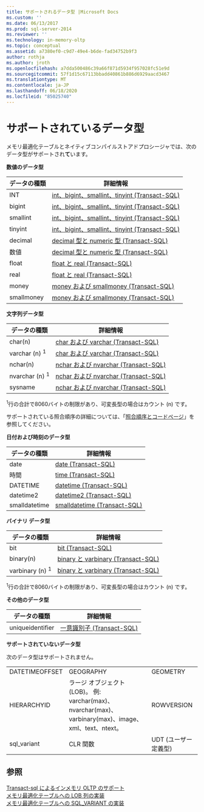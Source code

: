 ```yaml
---
title: サポートされるデータ型 |Microsoft Docs
ms.custom: ''
ms.date: 06/13/2017
ms.prod: sql-server-2014
ms.reviewer: ''
ms.technology: in-memory-oltp
ms.topic: conceptual
ms.assetid: a7380ef0-c9d7-49e4-b6de-fad34752b9f3
author: rothja
ms.author: jroth
ms.openlocfilehash: a7dda500486c39a66f871d5934f957028fc51e9d
ms.sourcegitcommit: 57f1d15c67113bbadd40861b886d6929aacd3467
ms.translationtype: MT
ms.contentlocale: ja-JP
ms.lasthandoff: 06/18/2020
ms.locfileid: "85025740"
---
```

# <a name="supported-data-types"></a>サポートされているデータ型
  メモリ最適化テーブルとネイティブコンパイルストアドプロシージャでは、次のデータ型がサポートされ**て**います。  
  
 **数値のデータ型**  
  
|データの種類|詳細情報|  
|---------------|--------------------------|  
|INT|[int、bigint、smallint、tinyint &#40;Transact-SQL&#41;](/sql/t-sql/data-types/int-bigint-smallint-and-tinyint-transact-sql)|  
|bigint|[int、bigint、smallint、tinyint &#40;Transact-SQL&#41;](/sql/t-sql/data-types/int-bigint-smallint-and-tinyint-transact-sql)|  
|smallint|[int、bigint、smallint、tinyint &#40;Transact-SQL&#41;](/sql/t-sql/data-types/int-bigint-smallint-and-tinyint-transact-sql)|  
|tinyint|[int、bigint、smallint、tinyint &#40;Transact-SQL&#41;](/sql/t-sql/data-types/int-bigint-smallint-and-tinyint-transact-sql)|  
|decimal|[decimal 型と numeric 型 &#40;Transact-SQL&#41;](/sql/t-sql/data-types/decimal-and-numeric-transact-sql)|  
|数値|[decimal 型と numeric 型 &#40;Transact-SQL&#41;](/sql/t-sql/data-types/decimal-and-numeric-transact-sql)|  
|float|[float と real &#40;Transact-SQL&#41;](/sql/t-sql/data-types/float-and-real-transact-sql)|  
|real|[float と real &#40;Transact-SQL&#41;](/sql/t-sql/data-types/float-and-real-transact-sql)|  
|money|[money および smallmoney &#40;Transact-SQL&#41;](/sql/t-sql/data-types/money-and-smallmoney-transact-sql)|  
|smallmoney|[money および smallmoney &#40;Transact-SQL&#41;](/sql/t-sql/data-types/money-and-smallmoney-transact-sql)|  
  
 **文字列データ型**  
  
|データの種類|詳細情報|  
|---------------|--------------------------|  
|char(n)|[char および varchar &#40;Transact-SQL&#41;](/sql/t-sql/data-types/char-and-varchar-transact-sql)|  
|varchar (n) <sup>1</sup>|[char および varchar &#40;Transact-SQL&#41;](/sql/t-sql/data-types/char-and-varchar-transact-sql)|  
|nchar(n)|[nchar および nvarchar &#40;Transact-SQL&#41;](/sql/t-sql/data-types/nchar-and-nvarchar-transact-sql)|  
|nvarchar (n) <sup>1</sup>|[nchar および nvarchar &#40;Transact-SQL&#41;](/sql/t-sql/data-types/nchar-and-nvarchar-transact-sql)|  
|sysname|[nchar および nvarchar &#40;Transact-SQL&#41;](/sql/t-sql/data-types/nchar-and-nvarchar-transact-sql)|  
  
 <sup>1</sup>行の合計で8060バイトの制限があり、可変長型の場合はカウント (n) です。  
  
 サポートされている照合順序の詳細については、「[照合順序とコードページ](../../database-engine/collations-and-code-pages.md)」を参照してください。  
  
 **日付および時刻のデータ型**  
  
|データの種類|詳細情報|  
|---------------|--------------------------|  
|date|[date &#40;Transact-SQL&#41;](/sql/t-sql/data-types/date-transact-sql)|  
|時間|[time &#40;Transact-SQL&#41;](/sql/t-sql/data-types/time-transact-sql)|  
|DATETIME|[datetime &#40;Transact-SQL&#41;](/sql/t-sql/data-types/datetime-transact-sql)|  
|datetime2|[datetime2 &#40;Transact-SQL&#41;](/sql/t-sql/data-types/datetime2-transact-sql)|  
|smalldatetime|[smalldatetime &#40;Transact-SQL&#41;](/sql/t-sql/data-types/smalldatetime-transact-sql)|  
  
 **バイナリ データ型**  
  
|データの種類|詳細情報|  
|---------------|--------------------------|  
|bit|[bit &#40;Transact-SQL&#41;](/sql/t-sql/data-types/bit-transact-sql)|  
|binary(n)|[binary と varbinary &#40;Transact-SQL&#41;](/sql/t-sql/data-types/binary-and-varbinary-transact-sql)|  
|varbinary (n) <sup>1</sup>|[binary と varbinary &#40;Transact-SQL&#41;](/sql/t-sql/data-types/binary-and-varbinary-transact-sql)|  
  
 <sup>1</sup>行の合計で8060バイトの制限があり、可変長型の場合はカウント (n) です。  
  
 **その他のデータ型**  
  
|データの種類|詳細情報|  
|---------------|--------------------------|  
|uniqueidentifier|[一意識別子 &#40;Transact-SQL&#41;](/sql/t-sql/data-types/uniqueidentifier-transact-sql)|  
  
 **サポートされていないデータ型**  
  
 次のデータ型はサポートされません。  
  
||||  
|-|-|-|  
|DATETIMEOFFSET|GEOGRAPHY|GEOMETRY|  
|HIERARCHYID|ラージ オブジェクト (LOB)。 例: varchar(max)、nvarchar(max)、varbinary(max)、image、xml、text、ntext。|ROWVERSION|  
|sql_variant|CLR 関数|UDT (ユーザー定義型)|  
  
## <a name="see-also"></a>参照  
 [Transact-sql によるインメモリ OLTP のサポート](transact-sql-support-for-in-memory-oltp.md)   
 [メモリ最適化テーブルへの LOB 列の実装](../../database-engine/implementing-lob-columns-in-a-memory-optimized-table.md)   
 [メモリ最適化テーブルへの SQL_VARIANT の実装](implementing-sql-variant-in-a-memory-optimized-table.md)  
  
  
